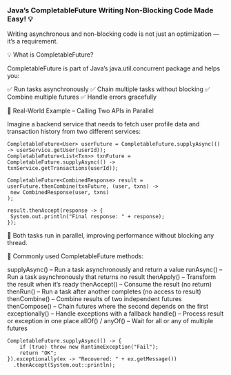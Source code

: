 ### Java’s CompletableFuture Writing Non-Blocking Code Made Easy! 💡

Writing asynchronous and non-blocking code is not just an optimization — it’s a requirement.

💡 What is CompletableFuture?

CompletableFuture is part of Java’s java.util.concurrent package and helps you:

✅ Run tasks asynchronously
✅ Chain multiple tasks without blocking
✅ Combine multiple futures
✅ Handle errors gracefully

🧪 Real-World Example – Calling Two APIs in Parallel

Imagine a backend service that needs to fetch user profile data and transaction history from two different services:
```
CompletableFuture<User> userFuture = CompletableFuture.supplyAsync(() -> userService.getUser(userId));
CompletableFuture<List<Txn>> txnFuture = CompletableFuture.supplyAsync(() -> txnService.getTransactions(userId));

CompletableFuture<CombinedResponse> result = userFuture.thenCombine(txnFuture, (user, txns) ->
 new CombinedResponse(user, txns)
);

result.thenAccept(response -> {
 System.out.println("Final response: " + response);
});
```

🧵 Both tasks run in parallel, improving performance without blocking any thread.

📌 Commonly used CompletableFuture methods:

supplyAsync() – Run a task asynchronously and return a value
runAsync() – Run a task asynchronously that returns no result
thenApply() – Transform the result when it’s ready
thenAccept() – Consume the result (no return)
thenRun() – Run a task after another completes (no access to result)
thenCombine() – Combine results of two independent futures
thenCompose() – Chain futures where the second depends on the first
exceptionally() – Handle exceptions with a fallback
handle() – Process result or exception in one place
allOf() / anyOf() – Wait for all or any of multiple futures

```
CompletableFuture.supplyAsync(() -> {
    if (true) throw new RuntimeException("Fail");
    return "OK";
}).exceptionally(ex -> "Recovered: " + ex.getMessage())
  .thenAccept(System.out::println);
```



